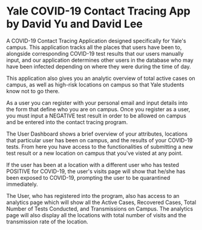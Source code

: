 # Yale COVID-19 Contact Tracing App by David Yu and David Lee

A COVID-19 Contact Tracing Application designed specifically for Yale's campus. This application tracks all the places that users have been to, alongside corresponding COVID-19 test results that our users manually input, and our application determines other users in the database who may have been infected depending on where they were during the time of day. 

This application also gives you an analytic overview of total active cases on campus, as well as high-risk locations on campus so that Yale students know not to go there.

As a user you can register with your personal email and input details into the form that define who you are on campus. Once you register as a user, you must input a NEGATIVE test result in order to be allowed on campus and be entered into the contact tracing program.

The User Dashboard shows a brief overview of your attributes, locations that particular user has been on campus, and the results of your COVID-19 tests. From here you have access to the functionalities of submitting a new test result or a new location on campus that you've visted at any point. 

If the user has been at a location with a different user who has tested POSITIVE for COVID-19, the user's visits page will show that he/she has been exposed to COVID-19, prompting the user to be quarantined immediately. 

The User, who has registered into the program, also has access to an analytics page which will show all the Active Cases, Recovered Cases, Total Number of Tests Conducted, and Transmissions on Campus. The analytics page will also display all the locations with total number of visits and the transmission rate of the location. 
